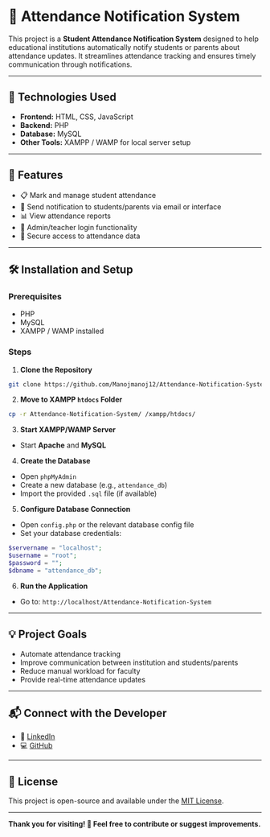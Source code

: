 # 📢 Attendance Notification System

This project is a **Student Attendance Notification System** designed to help educational institutions automatically notify students or parents about attendance updates. It streamlines attendance tracking and ensures timely communication through notifications.

---

## 🚀 Technologies Used

- **Frontend:** HTML, CSS, JavaScript
- **Backend:** PHP
- **Database:** MySQL
- **Other Tools:** XAMPP / WAMP for local server setup

---

## 🎯 Features

- 📋 Mark and manage student attendance
- 📧 Send notification to students/parents via email or interface
- 📊 View attendance reports
- 👤 Admin/teacher login functionality
- 🔐 Secure access to attendance data

---

## 🛠️ Installation and Setup

### Prerequisites

- PHP
- MySQL
- XAMPP / WAMP installed

### Steps

1. **Clone the Repository**

```bash
git clone https://github.com/Manojmanoj12/Attendance-Notification-System.git
````

2. **Move to XAMPP `htdocs` Folder**

```bash
cp -r Attendance-Notification-System/ /xampp/htdocs/
```

3. **Start XAMPP/WAMP Server**

* Start **Apache** and **MySQL**

4. **Create the Database**

* Open `phpMyAdmin`
* Create a new database (e.g., `attendance_db`)
* Import the provided `.sql` file (if available)

5. **Configure Database Connection**

* Open `config.php` or the relevant database config file
* Set your database credentials:

```php
$servername = "localhost";
$username = "root";
$password = "";
$dbname = "attendance_db";
```

6. **Run the Application**

* Go to: `http://localhost/Attendance-Notification-System`

---

## 💡 Project Goals

* Automate attendance tracking
* Improve communication between institution and students/parents
* Reduce manual workload for faculty
* Provide real-time attendance updates

---

## 📬 Connect with the Developer

* 🔗 [LinkedIn](https://www.linkedin.com/in/manojcs24/) 
* 💻 [GitHub](https://github.com/Manojmanoj12)

---

## 📄 License

This project is open-source and available under the [MIT License](LICENSE).

---

**Thank you for visiting! 🙌 Feel free to contribute or suggest improvements.**
